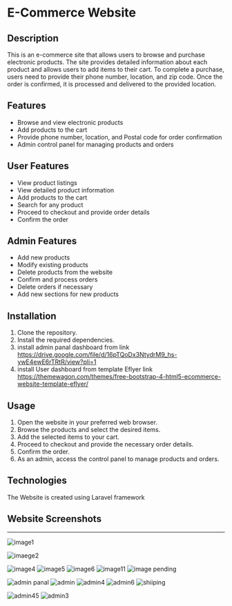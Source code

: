 # E-Commerce Website

## Description
This is an e-commerce site that allows users to browse and purchase electronic products. The site provides detailed information about each product and allows users to add items to their cart. To complete a purchase, users need to provide their phone number, location, and zip code. Once the order is confirmed, it is processed and delivered to the provided location.

## Features
- Browse and view electronic products
- Add products to the cart
- Provide phone number, location, and Postal code for order confirmation
- Admin control panel for managing products and orders

## User Features
- View product listings
- View detailed product information
- Add products to the cart
- Search for any product
- Proceed to checkout and provide order details
- Confirm the order

## Admin Features
- Add new products
- Modify existing products
- Delete products from the website
- Confirm and process orders
- Delete orders if necessary
- Add new sections for new products

## Installation
1. Clone the repository.
2. Install the required dependencies.
3. install admin panal dashboard from link https://drive.google.com/file/d/16pTQoDx3NtydrM9_hs-ywE4ewE6rTRtR/view?pli=1
4. install User dashboard from  template Eflyer link https://themewagon.com/themes/free-bootstrap-4-html5-ecommerce-website-template-eflyer/ 


## Usage
1. Open the website in your preferred web browser.
2. Browse the products and select the desired items.
3. Add the selected items to your cart.
4. Proceed to checkout and provide the necessary order details.
5. Confirm the order.
6. As an admin, access the control panel to manage products and orders.

## Technologies
The Website is created using Laravel framework

## Website Screenshots
------------------------------
![image1](https://github.com/ebrahimabdallah/ecommerce/assets/119238955/7a097b3f-7a50-4a2d-b1af-ba72cab4783f)

![imaege2](https://github.com/ebrahimabdallah/ecommerce/assets/119238955/22010fb4-52e3-47f0-a373-796bdabfe2a1)

![image4](https://github.com/ebrahimabdallah/ecommerce/assets/119238955/782bcb24-32f9-4d31-84e0-4222dde13eef)
![image5](https://github.com/ebrahimabdallah/ecommerce/assets/119238955/6cd5afce-3113-47b1-bbf9-6a162737e358)
![image6](https://github.com/ebrahimabdallah/ecommerce/assets/119238955/35b77d6a-5fea-4b83-830a-c00aea7d17d7)
![image11](https://github.com/ebrahimabdallah/ecommerce/assets/119238955/efa84a9c-0ceb-413c-8e9e-ad7a83b557fa)
![image pending](https://github.com/ebrahimabdallah/ecommerce/assets/119238955/174ebfc7-9944-4ed6-aefe-4aa3c044c774)

![admin panal](https://github.com/ebrahimabdallah/ecommerce/assets/119238955/f33a477c-7581-4db3-b526-dac81e1c60af)
![admin](https://github.com/ebrahimabdallah/ecommerce/assets/119238955/c88c946c-c2fe-4e3c-91d8-062d195c8e30)
![admin4](https://github.com/ebrahimabdallah/ecommerce/assets/119238955/d78778a3-b13d-4298-b35c-f94360a2d969)
![admin6](https://github.com/ebrahimabdallah/ecommerce/assets/119238955/52284d82-79e2-409d-ac5b-8b1f5295ed5f)
![shiiping](https://github.com/ebrahimabdallah/ecommerce/assets/119238955/4a75ed78-000f-44f4-9c72-a1dd48526b28)

![admin45](https://github.com/ebrahimabdallah/ecommerce/assets/119238955/5bf9c6f4-89c7-4f49-862f-8a39a5413621)
![admin3](https://github.com/ebrahimabdallah/ecommerce/assets/119238955/abe75200-0afd-49f4-9272-c085e7a5b0eb)

